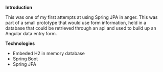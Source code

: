 **Introduction**

This was one of my first attempts at using Spring JPA in anger.  This was part of a small prototype that would use form information, held in a database that could be retrieved through an api and used to build up an Angular data entry form. 

**Technologies**
- Embeded H2 in memory database
- Spring Boot
- Spring JPA



